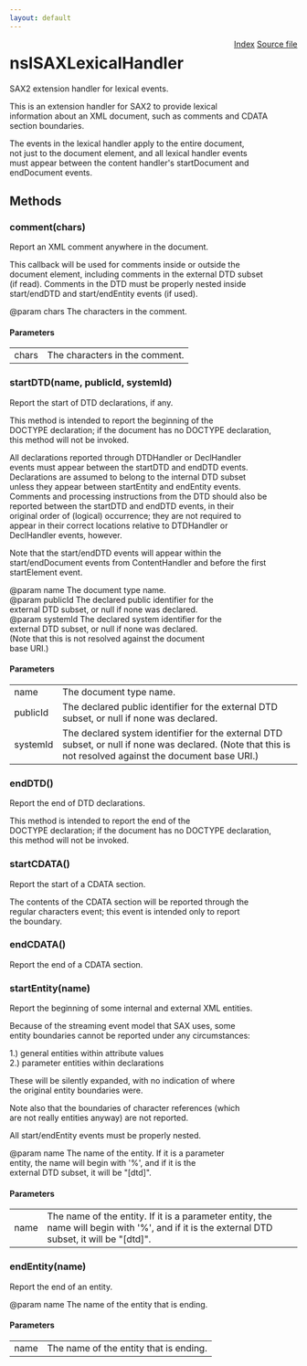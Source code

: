 ```yaml
---
layout: default
---
```

<div class='links' style='float:right'><a href="../index.html">Index</a>
<a href="http://dxr.mozilla.org/mozilla-central/source/parser/xml/nsISAXLexicalHandler.idl">Source file</a>
</div>

# nsISAXLexicalHandler #
  
SAX2 extension handler for lexical events.  
  
This is an extension handler for SAX2 to provide lexical  
information about an XML document, such as comments and CDATA  
section boundaries.  
  
The events in the lexical handler apply to the entire document,  
not just to the document element, and all lexical handler events  
must appear between the content handler's startDocument and  
endDocument events.  
  

## Methods ##

### comment(chars) ###
  
Report an XML comment anywhere in the document.  
  
This callback will be used for comments inside or outside the  
document element, including comments in the external DTD subset  
(if read).  Comments in the DTD must be properly nested inside  
start/endDTD and start/endEntity events (if used).  
  
@param chars The characters in the comment.  
  

#### Parameters ####

<table>

<tr>
<td>chars</td>
<td>The characters in the comment.  
</td>
</tr>

</table>

### startDTD(name, publicId, systemId) ###
  
Report the start of DTD declarations, if any.  
  
This method is intended to report the beginning of the  
DOCTYPE declaration; if the document has no DOCTYPE declaration,  
this method will not be invoked.  
  
All declarations reported through DTDHandler or DeclHandler  
events must appear between the startDTD and endDTD events.  
Declarations are assumed to belong to the internal DTD subset  
unless they appear between startEntity and endEntity events.  
Comments and processing instructions from the DTD should also be  
reported between the startDTD and endDTD events, in their  
original order of (logical) occurrence; they are not required to  
appear in their correct locations relative to DTDHandler or  
DeclHandler events, however.  
  
Note that the start/endDTD events will appear within the  
start/endDocument events from ContentHandler and before the first  
startElement event.  
  
@param name The document type name.  
@param publicId The declared public identifier for the  
       external DTD subset, or null if none was declared.  
@param systemId The declared system identifier for the  
       external DTD subset, or null if none was declared.  
       (Note that this is not resolved against the document  
       base URI.)  
  

#### Parameters ####

<table>

<tr>
<td>name</td>
<td>The document type name.  
</td>
</tr>

<tr>
<td>publicId</td>
<td>The declared public identifier for the  
       external DTD subset, or null if none was declared.  
</td>
</tr>

<tr>
<td>systemId</td>
<td>The declared system identifier for the  
       external DTD subset, or null if none was declared.  
       (Note that this is not resolved against the document  
       base URI.)  
</td>
</tr>

</table>

### endDTD() ###
  
Report the end of DTD declarations.  
  
This method is intended to report the end of the  
DOCTYPE declaration; if the document has no DOCTYPE declaration,  
this method will not be invoked.  
  

### startCDATA() ###
  
Report the start of a CDATA section.  
  
The contents of the CDATA section will be reported through the  
regular characters event; this event is intended only to report  
the boundary.  
  

### endCDATA() ###
  
Report the end of a CDATA section.  
  

### startEntity(name) ###
  
Report the beginning of some internal and external XML entities.  
  
Because of the streaming event model that SAX uses, some  
entity boundaries cannot be reported under any circumstances:  
  
1.) general entities within attribute values  
2.) parameter entities within declarations  
  
These will be silently expanded, with no indication of where  
the original entity boundaries were.  
  
Note also that the boundaries of character references (which  
are not really entities anyway) are not reported.  
  
All start/endEntity events must be properly nested.  
  
@param name The name of the entity.  If it is a parameter  
            entity, the name will begin with '%', and if it is the  
            external DTD subset, it will be "[dtd]".  
  

#### Parameters ####

<table>

<tr>
<td>name</td>
<td>The name of the entity.  If it is a parameter  
            entity, the name will begin with '%', and if it is the  
            external DTD subset, it will be "[dtd]".  
</td>
</tr>

</table>

### endEntity(name) ###
  
Report the end of an entity.  
  
@param name The name of the entity that is ending.  
  

#### Parameters ####

<table>

<tr>
<td>name</td>
<td>The name of the entity that is ending.  
</td>
</tr>

</table>
